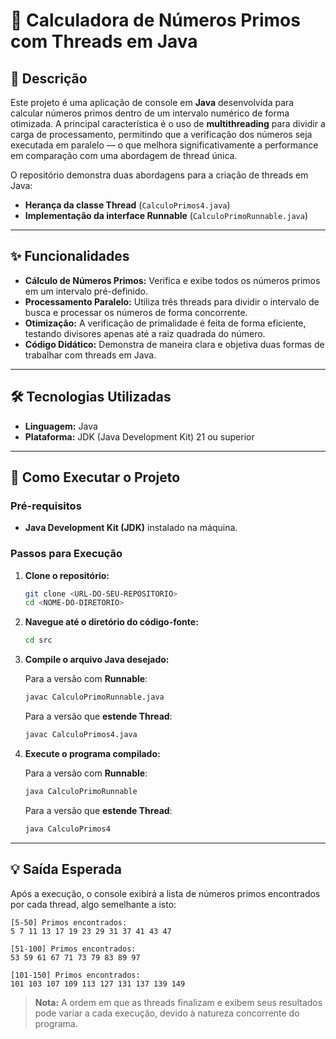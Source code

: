 # 🧮 Calculadora de Números Primos com Threads em Java

## 📝 Descrição

Este projeto é uma aplicação de console em **Java** desenvolvida para calcular números primos dentro de um intervalo numérico de forma otimizada.
A principal característica é o uso de **multithreading** para dividir a carga de processamento, permitindo que a verificação dos números seja executada em paralelo — o que melhora significativamente a performance em comparação com uma abordagem de thread única.

O repositório demonstra duas abordagens para a criação de threads em Java:

* **Herança da classe Thread** (`CalculoPrimos4.java`)
* **Implementação da interface Runnable** (`CalculoPrimoRunnable.java`)

---

## ✨ Funcionalidades

* **Cálculo de Números Primos:** Verifica e exibe todos os números primos em um intervalo pré-definido.
* **Processamento Paralelo:** Utiliza três threads para dividir o intervalo de busca e processar os números de forma concorrente.
* **Otimização:** A verificação de primalidade é feita de forma eficiente, testando divisores apenas até a raiz quadrada do número.
* **Código Didático:** Demonstra de maneira clara e objetiva duas formas de trabalhar com threads em Java.

---

## 🛠️ Tecnologias Utilizadas

* **Linguagem:** Java
* **Plataforma:** JDK (Java Development Kit) 21 ou superior

---

## 🚀 Como Executar o Projeto

### Pré-requisitos

* **Java Development Kit (JDK)** instalado na máquina.

### Passos para Execução

1. **Clone o repositório:**

   ```bash
   git clone <URL-DO-SEU-REPOSITORIO>
   cd <NOME-DO-DIRETORIO>
   ```

2. **Navegue até o diretório do código-fonte:**

   ```bash
   cd src
   ```

3. **Compile o arquivo Java desejado:**

   Para a versão com **Runnable**:

   ```bash
   javac CalculoPrimoRunnable.java
   ```

   Para a versão que **estende Thread**:

   ```bash
   javac CalculoPrimos4.java
   ```

4. **Execute o programa compilado:**

   Para a versão com **Runnable**:

   ```bash
   java CalculoPrimoRunnable
   ```

   Para a versão que **estende Thread**:

   ```bash
   java CalculoPrimos4
   ```

---

## 💡 Saída Esperada

Após a execução, o console exibirá a lista de números primos encontrados por cada thread, algo semelhante a isto:

```
[5-50] Primos encontrados:
5 7 11 13 17 19 23 29 31 37 41 43 47

[51-100] Primos encontrados:
53 59 61 67 71 73 79 83 89 97

[101-150] Primos encontrados:
101 103 107 109 113 127 131 137 139 149
```

> **Nota:** A ordem em que as threads finalizam e exibem seus resultados pode variar a cada execução, devido à natureza concorrente do programa.

